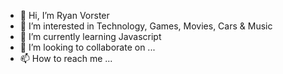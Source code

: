 - 👋 Hi, I’m Ryan Vorster
- 👀 I’m interested in Technology, Games, Movies, Cars & Music
- 🌱 I’m currently learning Javascript
- 💞️ I’m looking to collaborate on ...
- 📫 How to reach me ...

<!---
RyanVorster/RyanVorster is a ✨ special ✨ repository because its `README.md` (this file) appears on your GitHub profile.
You can click the Preview link to take a look at your changes.
--->
